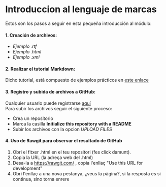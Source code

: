 # Introduccion al lenguaje de marcas

Estos son los pasos a seguir en esta pequeña introducción al módulo:

#### 1. Creación de archivos:  
 * _Ejemplo .rtf_
 * _Ejemplo .html_
 * _Ejemplo .xml_

#### 2. Realizar el tutorial Markdown: 
 Dicho tutorial, está compuesto de ejemplos prácticos en [este enlace](http://www.markdowntutorial.com/)
 
#### 3. Registro y subida de archivos a GitHub:  
 Cualquier usuario puede registrarse [aquí](https://github.com/join)   
 Para subir los archivos seguir el siguiente proceso:
  * Crea un repositorio
  * Marca la casilla **Initialize this repository with a README**
  * Subir los archivos con la opcion _UPLOAD FILES_

#### 4. Uso de Rawgit para observar el resultado de GitHub


1) Obri el fitxer .html en el teu repositori (fes click damunt).
2) Copia la URL (la adreça web del .html)
3) Desa-la a https://rawgit.com/ , copia l'enllaç "Use this URL for development"
4) Obri l'enllaç a una nova pestanya, ¿veus la pàgina?, si la resposta es si continua, sino torna enrere

